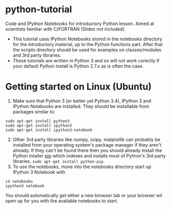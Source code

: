 python-tutorial
===============

Code and IPython Notebooks for introductory Python lesson. Aimed at scientists familiar with C/FORTRAN (Slides not included).

* This tutorial uses IPython Notebooks stored in the notebooks directory for the introductory material, up to the Python functions part. After that the scripts directory should be used for examples on classes/modules and 3rd party libraries.
* These tutorials are written in Python 3 and so will not work corectly if your default Python install is Python 2.7.x as is often the case.
 
# Getting started on Linux (Ubuntu)
1. Make sure that Python 3 (or better yet Python 3.4), IPython 3 and IPython Notebooks are installed. They should be installable from packages similar to:
```
sudo apt-get install python3    
sudo apt-get install ipython3    
sudo apt-get install ipython3-notebook
```
2. Other 3rd party libraries like numpy, scipy, matplotlib can probably be installed from your operating system's package manager if they aren't already. If they can't be found there then you should already install the Python Intaller [pip](https://pypi.python.org/pypi/pip) which indexes and installs most of Python's 3rd party libraries. `sudo apt-get install python-pip`
3. To use the notebooks, move into the notebooks directory start up IPython 3 Notebook with
```
cd notebooks   
ipython3 notebook
```
You should automatically get either a new browser tab or your browser wil open up for you with the available notebooks to start. 
